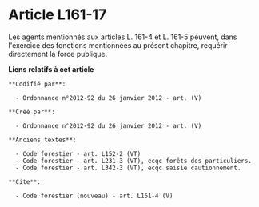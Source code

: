 # Article L161-17

Les agents mentionnés aux articles L. 161-4 et L. 161-5 peuvent, dans l'exercice des fonctions mentionnées au présent
chapitre, requérir directement la force publique.

**Liens relatifs à cet article**

	**Codifié par**:

	  - Ordonnance n°2012-92 du 26 janvier 2012 - art. (V)

	**Créé par**:

	  - Ordonnance n°2012-92 du 26 janvier 2012 - art. (V)

	**Anciens textes**:

	  - Code forestier - art. L152-2 (VT)
	  - Code forestier - art. L231-3 (VT), ecqc forêts des particuliers.
	  - Code forestier - art. L342-3 (VT), ecqc saisie cautionnement.

	**Cite**:

	  - Code forestier (nouveau) - art. L161-4 (V)
